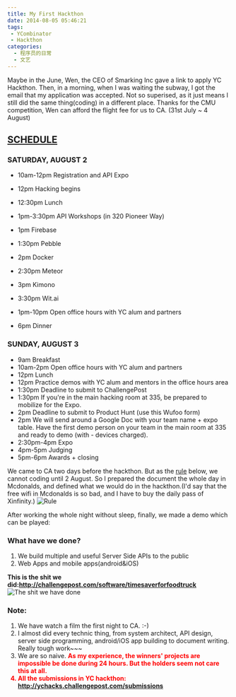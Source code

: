 ```yaml
---
title: My First Hackthon
date: 2014-08-05 05:46:21
tags:
 - YCombinator
 - Hackthon
categories:
  - 程序员的日常
  - 文艺
---
```

Maybe in the June, Wen, the CEO of Smarking Inc gave a link to apply YC Hackthon. Then, in a morning, when I was waiting the subway, I got the email that my application was accepted. Not so superised, as it just means I still did the same thing(coding) in a different place.
Thanks for the CMU competition, Wen can afford the flight fee for us to CA. (31st July ~ 4 August)
<!-- more -->
## [SCHEDULE](http://ychacks.challengepost.com/)

### SATURDAY, AUGUST 2
- 10am-12pm Registration and API Expo
- 12pm Hacking begins
- 12:30pm Lunch
- 1pm-3:30pm API Workshops (in 320 Pioneer Way)
- 1pm Firebase
- 1:30pm Pebble
- 2pm Docker
- 2:30pm Meteor
- 3pm Kimono
- 3:30pm Wit.ai

- 1pm-10pm Open office hours with YC alum and partners
- 6pm Dinner

### SUNDAY, AUGUST 3
- 9am Breakfast
- 10am-2pm Open office hours with YC alum and partners
- 12pm Lunch
- 12pm Practice demos with YC alum and mentors in the office hours area
- 1:30pm Deadline to submit to ChallengePost
- 1:30pm If you're in the main hacking room at 335, be prepared to mobilize for the Expo.
- 2pm Deadline to submit to Product Hunt (use this Wufoo form)
- 2pm We will send around a Google Doc with your team name + expo table. Have the first demo person on your team in the main room at 335 and ready to demo (with - devices charged).
- 2:30pm-4pm Expo
- 4pm-5pm Judging
- 5pm-6pm Awards + closing


We came to CA two days before the hackthon. But as the [rule](http://ychacks.challengepost.com/rules) below, we cannot coding until 2 August. So I prepared the document the whole day in Mcdonalds, and defined what we would do in the hackthon.(I'd say that the free wifi in Mcdonalds is so bad, and I have to buy the daily pass of Xinfinity.)
![Rule](/img/ychackthon/rule.png "Rule")

After working the whole night without sleep, finally, we made a demo which can be played:
### What have we done?
1. We build multiple and useful Server Side APIs to the public
2. Web Apps and mobile apps(android&iOS)

**This is the shit we did:http://challengepost.com/software/timesaverforfoodtruck**
![The shit we have done](/img/ychackthon/screenshot.png "The shit we have done")
### Note:
1. We have watch a film the first night to CA. :-)
2. I almost did every technic thing, from system architect, API design, server side programming, android/iOS app building to document writing. Really tough work~~~
3. We are so naive. <b style="color:red">As my experience, the winners' projects are impossible be done during 24 hours. But the holders seem not care this at all<b>.
4. All the submissions in YC hackthon: http://ychacks.challengepost.com/submissions
